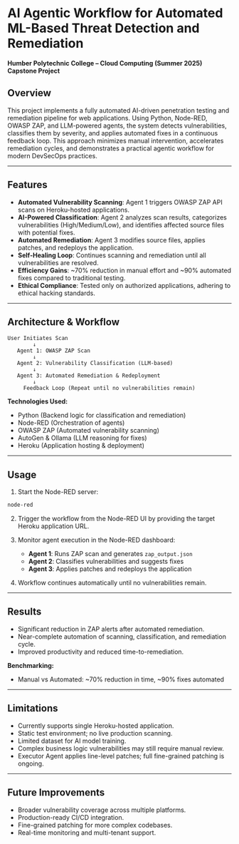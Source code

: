 # AI Agentic Workflow for Automated ML-Based Threat Detection and Remediation

**Humber Polytechnic College – Cloud Computing (Summer 2025) Capstone Project**

## Overview

This project implements a fully automated AI-driven penetration testing and remediation pipeline for web applications. Using Python, Node-RED, OWASP ZAP, and LLM-powered agents, the system detects vulnerabilities, classifies them by severity, and applies automated fixes in a continuous feedback loop. This approach minimizes manual intervention, accelerates remediation cycles, and demonstrates a practical agentic workflow for modern DevSecOps practices.

---

## Features

* **Automated Vulnerability Scanning**: Agent 1 triggers OWASP ZAP API scans on Heroku-hosted applications.
* **AI-Powered Classification**: Agent 2 analyzes scan results, categorizes vulnerabilities (High/Medium/Low), and identifies affected source files with potential fixes.
* **Automated Remediation**: Agent 3 modifies source files, applies patches, and redeploys the application.
* **Self-Healing Loop**: Continues scanning and remediation until all vulnerabilities are resolved.
* **Efficiency Gains**: \~70% reduction in manual effort and \~90% automated fixes compared to traditional testing.
* **Ethical Compliance**: Tested only on authorized applications, adhering to ethical hacking standards.

---

## Architecture & Workflow

```
User Initiates Scan
        ↓
   Agent 1: OWASP ZAP Scan
        ↓
   Agent 2: Vulnerability Classification (LLM-based)
        ↓
   Agent 3: Automated Remediation & Redeployment
        ↓
     Feedback Loop (Repeat until no vulnerabilities remain)
```

**Technologies Used:**

* Python (Backend logic for classification and remediation)
* Node-RED (Orchestration of agents)
* OWASP ZAP (Automated vulnerability scanning)
* AutoGen & Ollama (LLM reasoning for fixes)
* Heroku (Application hosting & deployment)

---

## Usage

1. Start the Node-RED server:

```bash
node-red
```

2. Trigger the workflow from the Node-RED UI by providing the target Heroku application URL.

3. Monitor agent execution in the Node-RED dashboard:

   * **Agent 1**: Runs ZAP scan and generates `zap_output.json`
   * **Agent 2**: Classifies vulnerabilities and suggests fixes
   * **Agent 3**: Applies patches and redeploys the application

4. Workflow continues automatically until no vulnerabilities remain.

---

## Results

* Significant reduction in ZAP alerts after automated remediation.
* Near-complete automation of scanning, classification, and remediation cycle.
* Improved productivity and reduced time-to-remediation.

**Benchmarking:**

* Manual vs Automated: \~70% reduction in time, \~90% fixes automated

---

## Limitations

* Currently supports single Heroku-hosted application.
* Static test environment; no live production scanning.
* Limited dataset for AI model training.
* Complex business logic vulnerabilities may still require manual review.
* Executor Agent applies line-level patches; full fine-grained patching is ongoing.

---

## Future Improvements

* Broader vulnerability coverage across multiple platforms.
* Production-ready CI/CD integration.
* Fine-grained patching for more complex codebases.
* Real-time monitoring and multi-tenant support.

